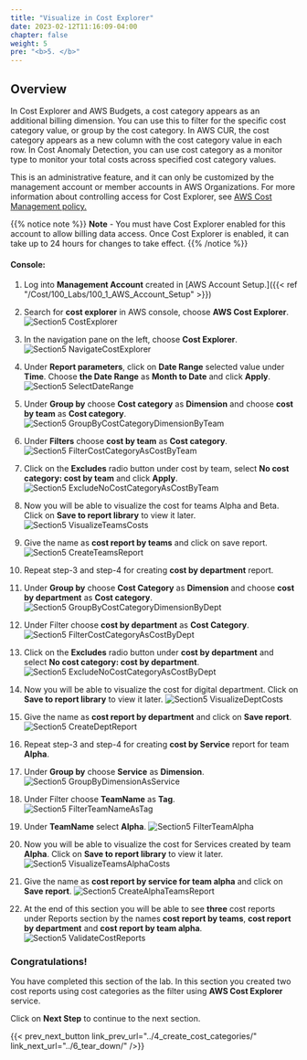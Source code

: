 ```yaml
---
title: "Visualize in Cost Explorer"
date: 2023-02-12T11:16:09-04:00
chapter: false
weight: 5
pre: "<b>5. </b>"
---
```


## Overview

In Cost Explorer and AWS Budgets, a cost category appears as an
additional billing dimension. You can use this to filter for the
specific cost category value, or group by the cost category. In AWS CUR,
the cost category appears as a new column with the cost category value
in each row. In Cost Anomaly Detection, you can use cost category as a
monitor type to monitor your total costs across specified cost category
values.

This is an administrative feature, and it can only be customized by the management account or member accounts in AWS Organizations. For more information about controlling access for Cost Explorer, see [AWS Cost Management policy.](https://docs.aws.amazon.com/cost-management/latest/userguide/billing-example-policies.html)


{{% notice note %}}
**Note** - You must have Cost Explorer enabled for this account to allow billing data access. Once Cost Explorer is enabled, it can take up to 24 hours for changes to take effect.
{{% /notice %}}

#### Console:

1. Log into **Management Account** created in [AWS Account Setup.]({{< ref "/Cost/100_Labs/100_1_AWS_Account_Setup" >}})

2. Search for **cost explorer** in AWS console, choose **AWS Cost Explorer**.
 ![Section5 CostExplorer](/Cost/200_Cost_Category/Images/section5/costExplorer.png)

3. In the navigation pane on the left, choose **Cost Explorer**.
 ![Section5 NavigateCostExplorer](/Cost/200_Cost_Category/Images/section5/navigateCostExplorer.png)

4. Under **Report parameters**, click on **Date Range** selected value under **Time**. Choose **the Date Range** as **Month to Date** and click **Apply**.
 ![Section5 SelectDateRange](/Cost/200_Cost_Category/Images/section5/costAndUsageMonthToDate.png)

5. Under **Group by** choose **Cost category** as **Dimension** and choose **cost by team** as **Cost category**.
 ![Section5 GroupByCostCategoryDimensionByTeam](/Cost/200_Cost_Category/Images/section5/groupByCostCategoryDimensionByTeam.png)

6. Under **Filters** choose **cost by team** as **Cost category**.
 ![Section5 FilterCostCategoryAsCostByTeam](/Cost/200_Cost_Category/Images/section5/filterCostCategoryAsCostByTeam.png)

7. Click on the **Excludes** radio button under cost by team, select **No
    cost category: cost by team** and click **Apply**.
 ![Section5 ExcludeNoCostCategoryAsCostByTeam](/Cost/200_Cost_Category/Images/section5/excludeNoCostCategoryAsCostByTeam.png)

8. Now you will be able to visualize the cost for teams Alpha and Beta.
    Click on **Save to report library** to view it later.
 ![Section5 VisualizeTeamsCosts](/Cost/200_Cost_Category/Images/section5/visualizeTeamsCosts.png)

9. Give the name as **cost report by teams** and click on save report.
 ![Section5 CreateTeamsReport](/Cost/200_Cost_Category/Images/section5/createTeamsReport.png)

10. Repeat step-3 and step-4 for creating **cost by department** report.

11. Under **Group by** choose **Cost Category** as **Dimension** and
    choose **cost by department** as **Cost category**.
 ![Section5 GroupByCostCategoryDimensionByDept](/Cost/200_Cost_Category/Images/section5/groupByCostCategoryDimensionByDept.png)

12. Under Filter choose **cost by department** as **Cost Category**.
 ![Section5 FilterCostCategoryAsCostByDept](/Cost/200_Cost_Category/Images/section5/filterCostCategoryAsCostByDept.png)

13. Click on the **Excludes** radio button under **cost by department** and select **No cost category: cost by department**.
 ![Section5 ExcludeNoCostCategoryAsCostByDept](/Cost/200_Cost_Category/Images/section5/excludeNoCostCategoryAsCostByDept.png)

14. Now you will be able to visualize the cost for digital department.
    Click on **Save to report library** to view it later.
 ![Section5 VisualizeDeptCosts](/Cost/200_Cost_Category/Images/section5/visualizeDeptCosts.png)

15. Give the name as **cost report by department** and click on **Save report**.
 ![Section5 CreateDeptReport](/Cost/200_Cost_Category/Images/section5/createDeptReport.png)

16. Repeat step-3 and step-4 for creating **cost by Service** report for team **Alpha**.

17. Under **Group by** choose **Service** as **Dimension**.
 ![Section5 GroupByDimensionAsService](/Cost/200_Cost_Category/Images/section5/groupByDimensionAsService.png)

18. Under Filter choose **TeamName** as **Tag**.
 ![Section5 FilterTeamNameAsTag](/Cost/200_Cost_Category/Images/section5/filterTeamNameAsTag.png)

19. Under **TeamName** select **Alpha**.
 ![Section5 FilterTeamAlpha](/Cost/200_Cost_Category/Images/section5/filterTeamAlpha.png)

20. Now you will be able to visualize the cost for Services created by
    team **Alpha**. Click on **Save to report library** to view it later.
 ![Section5 VisualizeTeamsAlphaCosts](/Cost/200_Cost_Category/Images/section5/visualizeTeamsAlphaCosts.png)

21. Give the name as **cost report by service for team alpha** and click on **Save report**.
 ![Section5 CreateAlphaTeamsReport](/Cost/200_Cost_Category/Images/section5/createAlphaTeamsReport.png)

22. At the end of this section you will be able to see **three** cost
    reports under Reports section by the names **cost report by teams**,
    **cost report by department** and **cost report by team alpha**.
 ![Section5 ValidateCostReports](/Cost/200_Cost_Category/Images/section5/validateCostReports.png)

### Congratulations!

You have completed this section of the lab. In this section you created
two cost reports using cost categories as the filter using **AWS Cost Explorer** service.

Click on **Next Step** to continue to the next section.

{{< prev_next_button link_prev_url="../4_create_cost_categories/" link_next_url="../6_tear_down/" />}}

